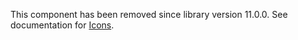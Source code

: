 This component has been removed since library version 11.0.0. See documentation for [Icons](./#/Introduction/Icons).
